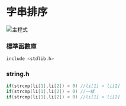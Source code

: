 # 字串排序
![主程式](https://github.com/uciz16470/2020cce/blob/gh-pages/0409/07460303W7-2.PNG)

### 標準函數庫
```c
include <stdlib.h>
```
### string.h
```c
if(strcmp(li[1],li[2]) > 0) //li[1] > li[2]
if(strcmp(li[1],li[2]) = 0) //一樣
if(strcmp(li[1],li[2]) < 0) //li[1] < li[2]
```
